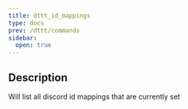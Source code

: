 ```yaml
---
title: dttt_id_mappings
type: docs
prev: /dttt/commands
sidebar:
  open: true
---
```


## Description
Will list all discord id mappings that are currently set